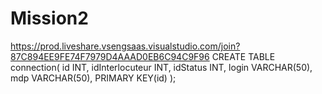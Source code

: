 # Mission2
https://prod.liveshare.vsengsaas.visualstudio.com/join?87C894EE9FE74F7979D4AAAD0EB6C94C9F96
CREATE TABLE connection(
   id INT,
   idInterlocuteur INT,
   idStatus INT,
   login VARCHAR(50),
   mdp VARCHAR(50),
   PRIMARY KEY(id)
);
